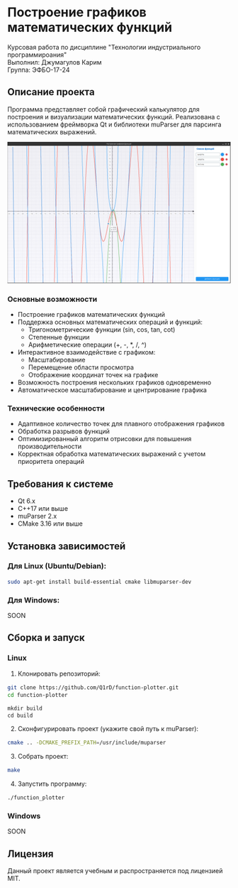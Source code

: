 # Построение графиков математических функций

Курсовая работа по дисциплине "Технологии индустриального программироания"  
Выполнил: Джумагулов Карим  
Группа: ЭФБО-17-24  

## Описание проекта

Программа представляет собой графический калькулятор для построения и визуализации математических функций. Реализована с использованием фреймворка Qt и библиотеки muParser для парсинга математических выражений.

![Иллюстрация к проекту](https://raw.githubusercontent.com/Q1rD/function-plotter/main/img/img.png)

### Основные возможности

- Построение графиков математических функций
- Поддержка основных математических операций и функций:
  - Тригонометрические функции (sin, cos, tan, cot)
  - Степенные функции
  - Арифметические операции (+, -, *, /, ^)
- Интерактивное взаимодействие с графиком:
  - Масштабирование
  - Перемещение области просмотра
  - Отображение координат точек на графике
- Возможность построения нескольких графиков одновременно
- Автоматическое масштабирование и центрирование графика

### Технические особенности

- Адаптивное количество точек для плавного отображения графиков
- Обработка разрывов функций
- Оптимизированный алгоритм отрисовки для повышения производительности
- Корректная обработка математических выражений с учетом приоритета операций

## Требования к системе

- Qt 6.x
- C++17 или выше
- muParser 2.x
- CMake 3.16 или выше

## Установка зависимостей

### Для Linux (Ubuntu/Debian):
```bash
sudo apt-get install build-essential cmake libmuparser-dev
```

### Для Windows:
SOON

## Сборка и запуск

### Linux
1. Клонировать репозиторий:
```bash
git clone https://github.com/Q1rD/function-plotter.git
cd function-plotter
```

```
mkdir build
cd build
```

2. Сконфигурировать проект (укажите свой путь к muParser):
```bash
cmake .. -DCMAKE_PREFIX_PATH=/usr/include/muparser
```

3. Собрать проект:
```bash
make
```

4. Запустить программу:
```bash
./function_plotter
```

### Windows
SOON

## Лицензия

Данный проект является учебным и распространяется под лицензией MIT.
